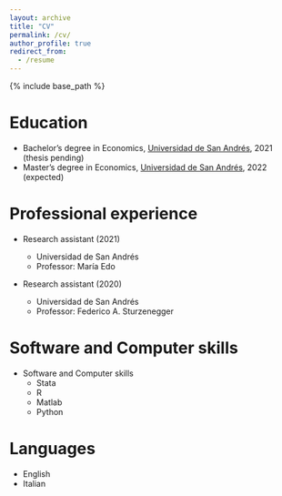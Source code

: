 ```yaml
---
layout: archive
title: "CV"
permalink: /cv/
author_profile: true
redirect_from:
  - /resume
---
```


{% include base_path %}

Education
======
* Bachelor’s degree in Economics, [Universidad de San Andrés](https://udesa.edu.ar/departamento-de-economia), 2021 (thesis pending)
* Master’s degree in Economics, [Universidad de San Andrés](https://udesa.edu.ar/departamento-de-economia), 2022 (expected)

Professional experience
======
* Research assistant (2021)
  * Universidad de San Andrés
  * Professor: María Edo

* Research assistant (2020)
  * Universidad de San Andrés
  * Professor: Federico A. Sturzenegger
  
Software and Computer skills
======
* Software and Computer skills
  * Stata
  * R
  * Matlab
  * Python

Languages
======
* English 
* Italian 


